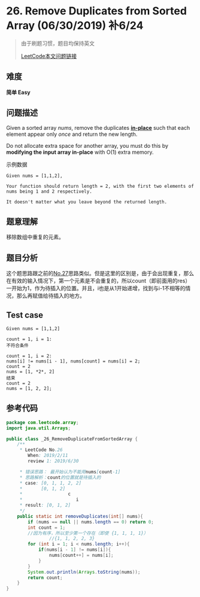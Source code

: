 # 26. Remove Duplicates from Sorted Array (06/30/2019) 补6/24

> 由于刷题习惯，题目均保持英文
>
> [LeetCode本文问题链接](https://leetcode.com/problems/remove-duplicates-from-sorted-array)

## 难度

**简单 Easy**

## 问题描述

Given a sorted array *nums*, remove the duplicates [**in-place**](https://en.wikipedia.org/wiki/In-place_algorithm) such that each element appear only *once* and return the new length.</br>

Do not allocate extra space for another array, you must do this by **modifying the input array in-place** with O(1) extra memory.

示例数据

```
Given nums = [1,1,2],

Your function should return length = 2, with the first two elements of nums being 1 and 2 respectively.

It doesn't matter what you leave beyond the returned length.
```

## 题意理解

移除数组中重复的元素。

## 题目分析

这个题思路跟之前的[No.27](https://github.com/halolong/Daily-LeetCode-Problem-With-Me/blob/master/Daily%20Notes/_27_RemoveElement.md)思路类似。但是这里的区别是，由于会出现重复，那么在有效的输入情况下，第一个元素是不会重复的，所以count（即前面用的res）一开始为1，作为待插入的位置。并且，i也是从1开始递增，找到与i-1不相等的情况，那么再赋值给待插入的地方。

## Test case

```
Given nums = [1,1,2]

count = 1, i = 1: 
不符合条件

count = 1, i = 2:
nums[i] != nums[i - 1], nums[count] = nums[i] = 2;
count = 2
nums = [1, *2*, 2]
结束
count = 2
nums = [1, 2, 2];
```

## 参考代码

```java
package com.leetcode.array;
import java.util.Arrays;

public class _26_RemoveDuplicateFromSortedArray {
    /**
     * LeetCode No.26
        When: 2019/2/11
        review 1: 2019/6/30

     * 错误思路： 最开始认为不能用nums[count-1]
     * 思路解析：count的位置就是待插入的
     * case: [0, 1, 1, 2, 2]
     *       [0, 1, 2]
     *                 c
     *                    i
     * result: [0, 1, 2]
     */
    public static int removeDuplicates(int[] nums){
        if (nums == null || nums.length == 0) return 0;
        int count = 1; 
      	//因为有序，所以至少第一个存在（即使 {1, 1, 1, 1}）
				//{1, 1, 2, 2, 3}
        for (int i = 1; i < nums.length; i++){
            if(nums[i - 1] != nums[i]){
                nums[count++] = nums[i];
            }
        }
        System.out.println(Arrays.toString(nums));
        return count;
    }
}

```



